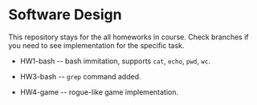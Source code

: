 # Software Design
This repository stays for the all homeworks in course. Check branches if you need to see implementation for the specific task.

* HW1-bash -- bash immitation, supports `cat`, `echo`, `pwd`, `wc`.

* HW3-bash -- `grep` command added.

* HW4-game -- rogue-like game implementation.
